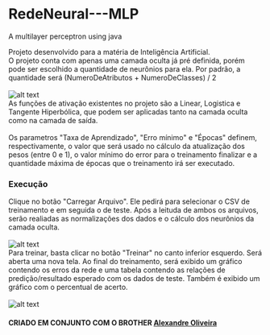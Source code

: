# RedeNeural---MLP
A multilayer perceptron using java

Projeto desenvolvido para a matéria de Inteligência Artificial. <br>
O projeto conta com apenas uma camada oculta já pré definida, porém pode ser escolhido a quantidade de neurônios para ela. Por padrão, a quantidade será (NumeroDeAtributos + NumeroDeClasses) / 2 <br>
<br>
![alt text](https://github.com/riccihenrique/RedeNeural---MLP/blob/master/RedeNeural%20-%20MLP/src/arquivos/index.PNG)
<br>
As funções de ativação existentes no projeto são a Linear, Logistica e Tangente Hiperbólica, que podem ser aplicadas tanto na camada oculta como na camada de saída. <br> <br>
Os parametros "Taxa de Aprendizado", "Erro mínimo" e "Épocas" definem, respectivamente, o valor que será usado no cálculo da atualização dos pesos (entre 0 e 1), o valor mínimo do error para o treinamento finalizar e
a quantidade máxima de épocas que o treinamento irá ser executado. <br>

### Execução

Clique no botão "Carregar Arquivo". Ele pedirá para selecionar o CSV de treinamento e em seguida o de teste. Após a leituda de ambos os arquivos, serão realiadas as normalizações 
dos dados e o cálculo dos neurônios da camada oculta. <br>
<br>
![alt text](https://github.com/riccihenrique/RedeNeural---MLP/blob/master/RedeNeural%20-%20MLP/src/arquivos/readFile.PNG)
<br>
Para treinar, basta clicar no botão "Treinar" no canto inferior esquerdo. Será aberta uma nova tela. Ao final do treinamento, será exibido um gráfico contendo os erros da rede e 
uma tabela contendo as relações de predição/resultado esperado com os dados de teste. Também é exibido um gráfico com o percentual de acerto. <br>
<br>
![alt text](https://github.com/riccihenrique/RedeNeural---MLP/blob/master/RedeNeural%20-%20MLP/src/arquivos/train.PNG)
<br>

#### CRIADO EM CONJUNTO COM O BROTHER [Alexandre Oliveira](https://github.com/AlekOliveira)
